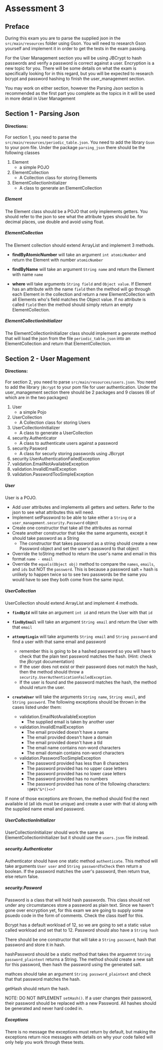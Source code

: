 # Assessment 3

## Preface
During this exam you are to parse the supplied json in the `src/main/resources` folder using Gson. You will need to research Gson yourself and implement it in order to get the tests in the exam passing.

For the User Management section you will be using JBCrypt to hash passwords and verify a password is correct against a user. Encryption is a new topic for you. There will be some details on what the exam is specifically looking for in this regard, but you will be expected to research bcrypt and password hashing to finish the user_management section. 

You may work on either section, however the Parsing Json section is recommended as the first part you complete as the topics in it will be used in more detail in User Management 

## Section 1 - Parsing Json

#### Directions:
For section 1, you need to parse the `src/main/resources/periodic_table.json`. You need to add the library `Gson` to your pom file. Under the package `parsing_json` there should be the following classes

1. Element
	* a simple POJO
2. ElementCollection
	* A Collection class for storing Elements
3. ElementCollectionInitializer
	* A class to generate an ElementCollection

##### Element
The Element class should be a POJO that only implements getters. You should refer to the json to see what the attribute types should be. for decimal places, use double and avoid using float.

##### ElementCollection
The Element collection should extend ArrayList<Element> and implement 3 methods. 

- **findByAtomicNumber** will take an argument `int atomicNumber` and return the Element with number `atomicNumber`

- **findByName** will take an argument `String name` and return the Element with name `name`

- **where** will take arguments `String field` and `Object value`. If Element has an attribute with the name `field` then the method will go through each Element in the collection and return a new ElementCollection with all Elements who's field matches the Object value. If no attribute is called `field` then the method should simply return an empty ElementCollection.

##### ElementCollectionInitializer
The ElementCollectionInitializer class should implement a generate method that will load the json from the file `periodic_table.json` into an ElementCollection and return that ElementCollection.

## Section 2 - User Magement

#### Directions:
For section 2, you need to parse `src/main/resources/users.json`. You need to add the library `jBcrypt` to your pom file for user authentication. Under the user_management section there should be 2 packages and 9 classes (6 of which are in the two packages)

1. User
	* a simple Pojo
2. UserCollection
	* A Collection class for storing Users
3. UserCollectionInitializer
	* A class to generate a UserCollection
4. security.Authenticator
	* A class to authenticate users against a password
5. security.Pasword
	* A class for securly storing passwords using JBcrypt
6. security.UserAuthenticationFailedException
7. validation.EmailNotAvailableException
8. validation.InvalidEmailException
9. validation.PasswordTooSimpleException

##### User
User is a POJO. 
 * Add user attributes and implements all getters and setters. Refer to the json to see what attributes this will need. 
 * Implement setPassword to be able to take either a `String` or a `user_management.security.Password` object
 * Create one constructor that take all the attributes as normal
 * Create another constructor that take the same arguments, except it should take password as a String
    * The constructor that takes password as a string should create a new Password object and set the user's password to that object
 * Override the toString method to return the user's name and email in this format `name - email`
 * Override the `equals(Object obj)` method to compare the `names`, `emails`, and `ids` but NOT the `password`. This is because a password salt + hash is unlikely to happen twice so to see two passwords be the same you would have to see they both come from the same input. 
 
##### UserCollection
UserCollection should extend ArrayList<User> and implement 4 methods. 
- **`findById`** will take an argument `int id` and return the User with that `id`
- **`findByEmail`** will take an argument `String email` and return the User with that `email`
- **`attemptLogin`** will take arguments `String email` and `String password` and find a user with that same email and password
   - remember this is going to be a hashed password so you will have to check that the plain text password matches the hash. (Hint: check the jBcrypt documentation)
   - If the user does not exist or their password does not match the hash, then the method should throw a `security.UserAuthenticationFailedException`. 
   - If the user is found and the password matches the hash, the method should return the user.

- **`createUser`** will take the arguments `String name`, `String email`, and  `String password`. The following exceptions should be thrown in the cases listed under them:
  * validation.EmailNotAvailableException
  	* The supplied email is taken by another user
  * validation.InvalidEmailException
  	* The email provided doesn't have a name
  	* The email provided doesn't have a domain
  	* The email provided doesn't have a tld
  	* The email name contains non-word characters
  	* The email domain contains non-word characters
  * validation.PasswordTooSimpleException
  	* The password provided has less than 8 characters
  	* The password provided has no upper case letters
  	* The password provided has no lower case letters
  	* The password provided has no numbers
  	* The password provided has none of the following characters: `!@#$%^&*()<>?`

If none of those exceptions are thrown, the method should find the next available id (all ids must be unique) and create a user with that id along with the supplied name email and password.

##### UserCollectionInitializer
UserCollectionInitializer should work the same as ElementCollectionInitializer but it should use the `users.json` file instead.

##### security.Authenticator
Authenticator should have one static method `authenticate`. This method will take arguments `User user` and `String passwordToCheck` then return a boolean. If the password matches the user's password, then return true, else return false.

##### security.Pasword
Password is a class that will hold hash passwords. This class should not under any circumstances store a password as plain text. Since we haven't gone over encryption yet, for this exam we are going to supply some psuedo code in the form of comments. Check the class itself for this. 

Bcrypt has a default workload of 12, so we are going to set a static value called workload and set that to 12. Password should also have a `String hash`

There should be one constructor that will take a `String password`, hash that password and store it in hash. 

hashPassword should be a static method that takes the arguemnt `String password_plaintext` returns a String. The method should create a new salt for this password, then hash the password using the generated salt. 

mathces should take an argument `String password_plaintext` and check that that password matches the hash.

getHash should return the hash. 

NOTE: DO NOT IMPLEMENT `setHash()`. If a user changes their password, their password should be replaced with a new Password. All hashes should be generated and never hard coded in.

##### Exceptions
There is no message the exceptions must return by default, but making the exceptions return nice messages with details on why your code failed will only help you work through these tests.
